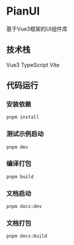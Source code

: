 # PianUI

基于Vue3框架的UI组件库

## 技术栈

Vue3 TypeScript Vite

## 代码运行

### 安装依赖

```bash
pnpm install
```

### 测试示例启动

```bash
pnpm dev
```

### 编译打包

```bash
pnpm build
```

### 文档启动

```bash
pnpm docs:dev
```

### 文档打包

```bash
pnpm docs:build
```
